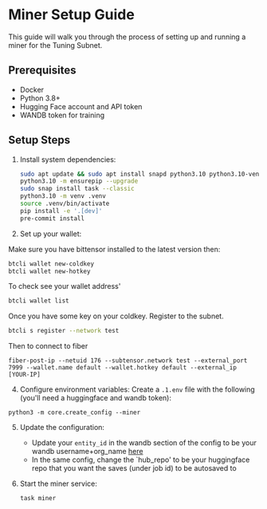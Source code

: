 # Miner Setup Guide

This guide will walk you through the process of setting up and running a miner for the Tuning Subnet.

## Prerequisites

- Docker
- Python 3.8+
- Hugging Face account and API token
- WANDB token for training



## Setup Steps

1. Install system dependencies:
    ```bash
    sudo apt update && sudo apt install snapd python3.10 python3.10-venv
    python3.10 -m ensurepip --upgrade
    sudo snap install task --classic
    python3.10 -m venv .venv
    source .venv/bin/activate
    pip install -e '.[dev]'
    pre-commit install
    ```

2. Set up your wallet:

Make sure you have bittensor installed to the latest version then:

```bash
btcli wallet new-coldkey
btcli wallet new-hotkey
```

To check see your wallet address'

```bash
btcli wallet list
```

Once you have some key on your coldkey. Register to the subnet.

```bash
btcli s register --network test
```

Then to connect to fiber

```
fiber-post-ip --netuid 176 --subtensor.network test --external_port 7999 --wallet.name default --wallet.hotkey default --external_ip [YOUR-IP]
```

4. Configure environment variables:
    Create a `.1.env` file with the following (you'll need a huggingface and wandb token):

```
python3 -m core.create_config --miner

```

5. Update the configuration:
    - Update your `entity_id` in the wandb section of the config to be your wandb username+org_name [here](../core/config/base.yml)
    - In the same config, change the `hub_repo' to be your huggingface repo that you want the saves (under job id) to be autosaved to

6. Start the miner service:
    ```bash
    task miner
    ```
